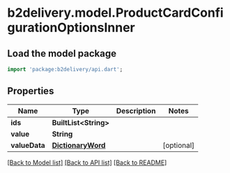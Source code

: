 # b2delivery.model.ProductCardConfigurationOptionsInner

## Load the model package
```dart
import 'package:b2delivery/api.dart';
```

## Properties
Name | Type | Description | Notes
------------ | ------------- | ------------- | -------------
**ids** | **BuiltList&lt;String&gt;** |  | 
**value** | **String** |  | 
**valueData** | [**DictionaryWord**](DictionaryWord.md) |  | [optional] 

[[Back to Model list]](../README.md#documentation-for-models) [[Back to API list]](../README.md#documentation-for-api-endpoints) [[Back to README]](../README.md)


